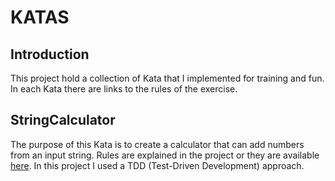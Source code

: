 # KATAS
## Introduction
This project hold a collection of Kata that I implemented for training and fun. In each Kata there are links to the rules of the exercise.

## StringCalculator
The purpose of this Kata is to create a calculator that can add numbers from an input string. Rules are explained in the project or they are available [here](https://static1.squarespace.com/static/5c741968bfba3e13975e33a6/t/5ca6614d971a1877cadc4f8a/1554407757512/String+Calculator+Kata+v1.pdf). In this project I used a TDD (Test-Driven Development) approach.
